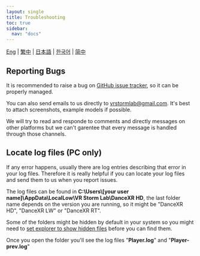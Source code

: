 ```yaml
---
layout: single
title: Troubleshooting
toc: true
sidebar:
  nav: "docs"
---
```

[Eng](/dancexr/troubleshooting) | [繁中](/tw/dancexr/troubleshooting) | [日本語](/jp/dancexr/troubleshooting) | [한국어](/kr/dancexr/troubleshooting) | [简中](/zh/dancexr/troubleshooting)


## Reporting Bugs
It is recommended to raise a bug on [GitHub issue tracker](https://github.com/alloystorm/dvvr/issues), so it can be properly managed. 

You can also send emails to us directly to vrstormlab@gmail.com. It's best to attach screenshots, example models if possible. 

We will try to read and responde to comments and directly messages on other platforms but we can't garentee that every message is handled through those channels. 


## Locate log files (PC only)
If any error happens, usually there are log entries describing that error in your log files. Therefore it is really helpful if you can locate your log files and send them to us when you report issues. 

The log files can be found in **C:\Users\\\[your user name]\AppData\LocalLow\VR Storm Lab\DanceXR HD**, the last folder name depends on the version you are running, so it might be "DanceXR HD", "DanceXR LW" or "DanceXR RT". 

Some of the folders might be hidden by default in your system so you might need to [set explorer to show hidden files](https://support.microsoft.com/en-us/windows/show-hidden-files-0320fe58-0117-fd59-6851-9b7f9840fdb2) before you can find them. 

Once you open the folder you'll see the log files "**Player.log**" and "**Player-prev.log**"

